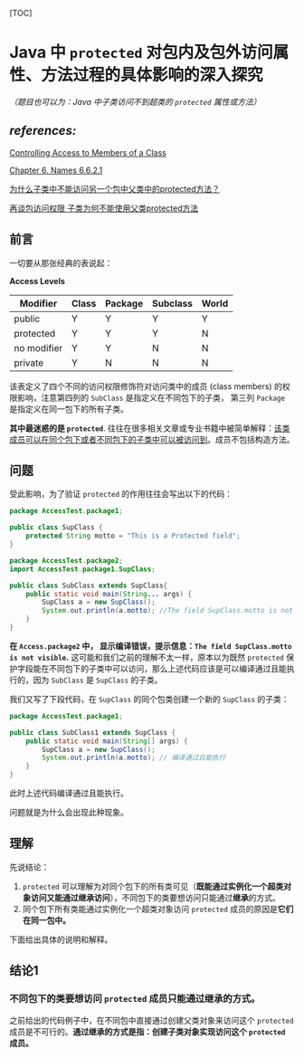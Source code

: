 [TOC]

# Java 中 `protected` 对包内及包外访问属性、方法过程的具体影响的深入探究

*（题目也可以为：Java 中子类访问不到超类的 `protected` 属性或方法）*

## *references:*

[Controlling Access to Members of a Class](https://docs.oracle.com/javase/tutorial/java/javaOO/accesscontrol.html)

[Chapter 6. Names 6.6.2.1](https://docs.oracle.com/javase/specs/jls/se8/html/jls-6.html)

[为什么子类中不能访问另一个包中父类中的protected方法？](https://blog.csdn.net/dawn_after_dark/article/details/74453915)

[再谈包访问权限 子类为何不能使用父类protected方法](https://blog.csdn.net/noteless/article/details/82599324)



## 前言

一切要从那张经典的表说起：

**Access Levels**

| **Modifier** | **Class** | **Package** | **Subclass** | **World** |
| ------------ | --------- | ----------- | ------------ | --------- |
| public       | Y         | Y           | Y            | Y         |
| protected    | Y         | Y           | Y            | N         |
| no modifier  | Y         | Y           | N            | N         |
| private      | Y         | N           | N            | N         |

该表定义了四个不同的访问权限修饰符对访问类中的成员 (class members) 的权限影响，注意第四列的 `SubClass` 是指定义在不同包下的子类， 第三列 `Package` 是指定义在同一包下的所有子类。

**其中最迷惑的是 `protected`**. 往往在很多相关文章或专业书籍中被简单解释：<u>该类成员可以在同个包下或者不同包下的子类中可以被访问到</u>。成员不包括构造方法。

## 问题

受此影响，为了验证 `protected` 的作用往往会写出以下的代码：

```java
package AccessTest.package1;

public class SupClass {
	protected String motto = "This is a Protected field";
}
```

```java
package AccessTest.package2;
import AccessTest.package1.SupClass;

public class SubClass extends SupClass{
	public static void main(String... args) {
		SupClass a = new SupClass();
		System.out.println(a.motto); //The field SupClass.motto is not visible
	}
}
```

**在 `Access.package2` 中， 显示编译错误，提示信息：`The field SupClass.motto is not visible`.**  这可能和我们之前的理解不太一样，原本以为既然 `protected` 保护字段能在不同包下的子类中可以访问，那么上述代码应该是可以编译通过且能执行的，因为 `SubClass` 是 `SupClass`  的子类。

我们又写了下段代码，在 `SupClass` 的同个包类创建一个新的 `SupClass` 的子类：

```java
package AccessTest.package1;

public class SubClass1 extends SupClass {
	public static void main(String[] args) {
		SupClass a = new SupClass();
		System.out.println(a.motto); // 编译通过且能执行
	}
}
```

此时上述代码编译通过且能执行。

问题就是为什么会出现此种现象。

## 理解

先说结论：

1. `protected` 可以理解为对同个包下的所有类可见（**既能通过实例化一个超类对象访问又能通过继承访问**），不同包下的类要想访问只能通过**继承**的方式。
2. 同个包下所有类能通过实例化一个超类对象访问 `protected` 成员的原因是**它们在同一包中。**

下面给出具体的说明和解释。

## 结论1

### 不同包下的类要想访问 `protected` 成员只能通过**继承**的方式。

之前给出的代码例子中，在不同包中直接通过创建父类对象来访问这个 `protected` 成员是不可行的。**通过继承的方式是指：创建子类对象实现访问这个 `protected` 成员。**

```java

```

